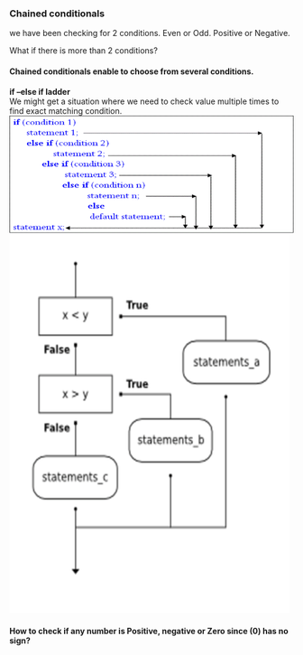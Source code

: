 ### Chained conditionals
we have been checking for 2 conditions. Even or Odd. Positive or Negative.

What if there is more than 2 conditions?
#### Chained conditionals enable to choose from several conditions.
**if –else if ladder**      
We might get a situation where we need to check value multiple times to find exact matching condition.
![Picture1.gif](Picture1.gif)
![img.png](img.png)

#### How to check if any number is Positive, negative or Zero since (0) has no sign?
